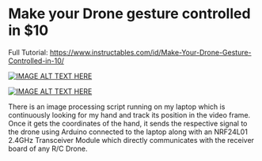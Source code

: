 # Make your Drone gesture controlled in $10

Full Tutorial: https://www.instructables.com/id/Make-Your-Drone-Gesture-Controlled-in-10/

[![IMAGE ALT TEXT HERE](https://i.ytimg.com/vi_webp/XhHzeBEhZjA/maxresdefault.webp)](https://youtu.be/XhHzeBEhZjA)

[![IMAGE ALT TEXT HERE](https://i9.ytimg.com/vi/XhHzeBEhZjA/mq2.jpg?sqp=CPTT8PMF&rs=AOn4CLBpzz7RVSybyuPdU0N-ZDYhX0p56g)](https://youtu.be/XhHzeBEhZjA)

There is an image processing script running on my laptop which is continuously looking for my hand and track its position in the video frame. Once it gets the coordinates of the hand, it sends the respective signal to the drone using Arduino connected to the laptop along with an NRF24L01 2.4GHz Transceiver Module which directly communicates with the receiver board of any R/C Drone.
